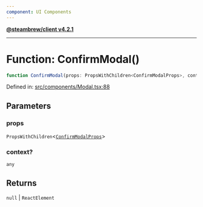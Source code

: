 ```yaml
---
component: UI Components
---
```


[**@steambrew/client v4.2.1**](../README.md)

***

# Function: ConfirmModal()

```ts
function ConfirmModal(props: PropsWithChildren<ConfirmModalProps>, context?: any): null | ReactElement
```

Defined in: [src/components/Modal.tsx:88](https://github.com/shdwmtr/plugutil/blob/b52230e3bd417b9353d983856323dee8a90c4f70/client/src/components/Modal.tsx#L88)

## Parameters

### props

`PropsWithChildren`\<[`ConfirmModalProps`](../interfaces/ConfirmModalProps.md)\>

### context?

`any`

## Returns

`null` \| `ReactElement`
